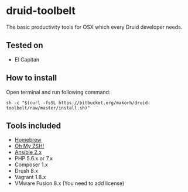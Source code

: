 # druid-toolbelt

The basic productivity tools for OSX which every Druid developer needs.

## Tested on

- El Capitan

## How to install

Open terminal and run following command:
```
sh -c "$(curl -fsSL https://bitbucket.org/makorh/druid-toolbelt/raw/master/install.sh)"
```

## Tools included

- [Homebrew](http://brew.sh/)
- [Oh My ZSH!](http://ohmyz.sh/)
- [Ansible 2.x]()
- PHP 5.6.x or 7.x
- Composer 1.x
- Drush 8.x
- Vagrant 1.8.x
- VMware Fusion 8.x (You need to add license)
